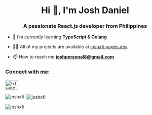 <h1 align="center">Hi 👋, I'm Josh Daniel</h1>
<h3 align="center">A passionate React.js developer from Philippines</h3>

- 🌱 I’m currently learning **TypeScript & Golang**

- 👨‍💻 All of my projects are available at [joshxfi.pages.dev](joshxfi.pages.dev)

- 📫 How to reach me **joshpersonal8@gmail.com**

<h3 align="left">Connect with me:</h3>
<p align="left">
<a href="https://discord.gg/!xfi#0008" target="blank"><img align="center" src="https://raw.githubusercontent.com/rahuldkjain/github-profile-readme-generator/master/src/images/icons/Social/discord.svg" alt="!xfi#0008" height="30" width="40" /></a>
</p>

<p><img align="left" src="https://github-readme-stats.vercel.app/api/top-langs?username=joshxfi&show_icons=true&theme=tokyonight&locale=en&layout=compact" alt="joshxfi" /></p>

<p>&nbsp;<img align="center" src="https://github-readme-stats.vercel.app/api?username=joshxfi&show_icons=true&locale=en" alt="joshxfi" /></p>

<p><img align="center" src="https://github-readme-streak-stats.herokuapp.com/?user=joshxfi&theme=dark" alt="joshxfi" /></p>

